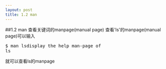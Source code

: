 ```yaml
---
layout: post
title: 1.2 man
---
```

##1.2 man
查看关键词的manpage(manual page)
查看'ls'的manpage(manual page)可以输入<br>
<pre class='terminal bootcamp'>
<span class='codeline'>$ man ls<span>display the help man-page of
ls</span></span>
</pre>
就可以查看ls的manpage
